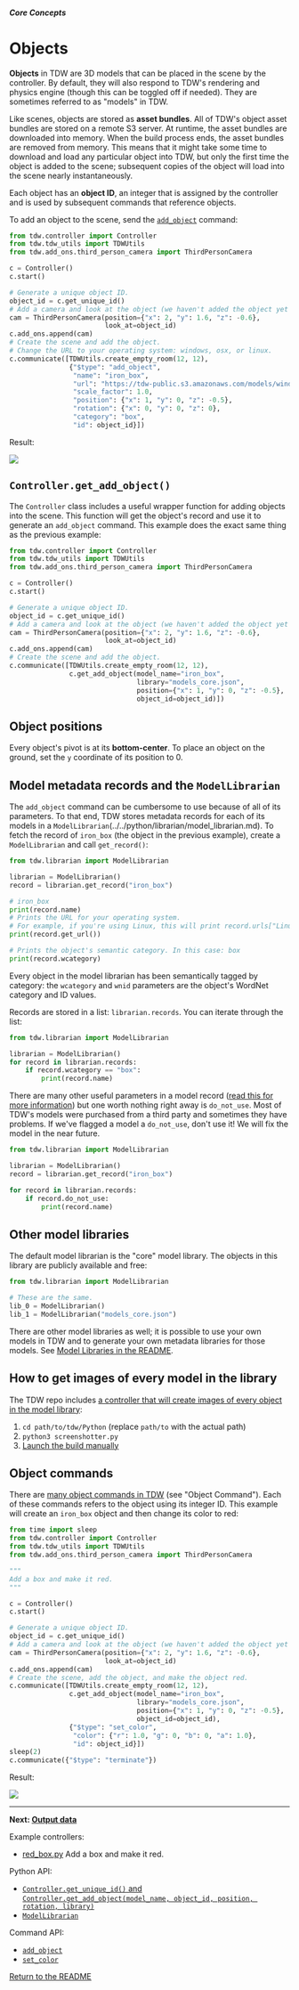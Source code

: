 ##### Core Concepts

# Objects

**Objects** in TDW are 3D models that can be placed in the scene by the controller. By default, they will also respond to TDW's rendering and physics engine (though this can be toggled off if needed). They are sometimes referred to as "models" in TDW.

Like scenes, objects are stored as **asset bundles**. All of TDW's object asset bundles are stored on a remote S3 server. At runtime, the asset bundles are downloaded into memory. When the build process ends, the asset bundles are removed from memory. This means that it might take some time to download and load any particular object into TDW, but only the first time the object is added to the scene; subsequent copies of the object will load into the scene nearly instantaneously.

Each object has an **object ID**, an integer that is assigned by the controller and is used by subsequent commands that reference objects.

To add an object to the scene, send the [`add_object`](../../api/command_api.md#add_object) command:

```python
from tdw.controller import Controller
from tdw.tdw_utils import TDWUtils
from tdw.add_ons.third_person_camera import ThirdPersonCamera

c = Controller()
c.start()

# Generate a unique object ID.
object_id = c.get_unique_id()
# Add a camera and look at the object (we haven't added the object yet but this will execute after adding the object).
cam = ThirdPersonCamera(position={"x": 2, "y": 1.6, "z": -0.6},
                        look_at=object_id)
c.add_ons.append(cam)
# Create the scene and add the object.
# Change the URL to your operating system: windows, osx, or linux.
c.communicate([TDWUtils.create_empty_room(12, 12),
               {"$type": "add_object",
                "name": "iron_box",
                "url": "https://tdw-public.s3.amazonaws.com/models/windows/2018-2019.1/iron_box",
                "scale_factor": 1.0,
                "position": {"x": 1, "y": 0, "z": -0.5},
                "rotation": {"x": 0, "y": 0, "z": 0},
                "category": "box",
                "id": object_id}])
```

Result:

![](images/add_object.png)

## `Controller.get_add_object()`

The `Controller` class includes a useful wrapper function for adding objects into the scene. This function will get the object's record and use it to generate an `add_object` command. This example does the exact same thing as the previous example:

```python
from tdw.controller import Controller
from tdw.tdw_utils import TDWUtils
from tdw.add_ons.third_person_camera import ThirdPersonCamera

c = Controller()
c.start()

# Generate a unique object ID.
object_id = c.get_unique_id()
# Add a camera and look at the object (we haven't added the object yet but this will execute after adding the object).
cam = ThirdPersonCamera(position={"x": 2, "y": 1.6, "z": -0.6},
                        look_at=object_id)
c.add_ons.append(cam)
# Create the scene and add the object.
c.communicate([TDWUtils.create_empty_room(12, 12),
               c.get_add_object(model_name="iron_box",
                                library="models_core.json",
                                position={"x": 1, "y": 0, "z": -0.5},
                                object_id=object_id)])
```

## Object positions

Every object's pivot is at its **bottom-center**. To place an object on the ground, set the `y` coordinate of its position to 0.

## Model metadata records and the `ModelLibrarian`

The `add_object` command can  be cumbersome to use because of all of its parameters. To that end, TDW stores metadata records for each of its models in a `ModelLibrarian`(../../python/librarian/model_librarian.md). To fetch the record of `iron_box` (the object in the previous example), create a `ModelLibrarian` and call `get_record()`:

```python
from tdw.librarian import ModelLibrarian

librarian = ModelLibrarian()
record = librarian.get_record("iron_box")

# iron_box
print(record.name)
# Prints the URL for your operating system.
# For example, if you're using Linux, this will print record.urls["Linux"]
print(record.get_url())

# Prints the object's semantic category. In this case: box
print(record.wcategory)
```

Every object in the model librarian has been semantically tagged by category: the `wcategory` and `wnid` parameters are the object's WordNet category and ID values.

Records are stored in a list: `librarian.records`. You can iterate through the list:

```python
from tdw.librarian import ModelLibrarian

librarian = ModelLibrarian()
for record in librarian.records:
    if record.wcategory == "box":
        print(record.name)
```

There are many other useful parameters in a model record ([read this for more information](../../python/librarian/model_librarian.md)) but one worth nothing right away is `do_not_use`. Most of TDW's models were purchased from a third party and sometimes they have problems. If we've flagged a model a `do_not_use`, don't use it! We will fix the model in the near future.

```python
from tdw.librarian import ModelLibrarian

librarian = ModelLibrarian()
record = librarian.get_record("iron_box")

for record in librarian.records:
    if record.do_not_use:
        print(record.name)
```

## Other model libraries

 The default model librarian is the "core" model library. The objects in this library are publicly available and free:

```python
from tdw.librarian import ModelLibrarian

# These are the same.
lib_0 = ModelLibrarian()
lib_1 = ModelLibrarian("models_core.json")
```

There are other model libraries as well; it is possible to use your own models in TDW and to generate your own metadata libraries for those models. See [Model Libraries in the README](../../README.md).

## How to get images of every model in the library

The TDW repo includes [a controller that will create images of every object in the model library](https://github.com/threedworld-mit/tdw/blob/master/Python/screenshotter.py):

1. `cd path/to/tdw/Python` (replace `path/to` with the actual path)
2. `python3 screenshotter.py`
3. [Launch the build manually](../setup/launch_build.md)

## Object commands

There are [many object commands in TDW](../../api/command_api.md) (see "Object Command"). Each of these commands refers to the object using its integer ID. This example will create an `iron_box` object and then change its color to red:

```python
from time import sleep
from tdw.controller import Controller
from tdw.tdw_utils import TDWUtils
from tdw.add_ons.third_person_camera import ThirdPersonCamera

"""
Add a box and make it red.
"""

c = Controller()
c.start()

# Generate a unique object ID.
object_id = c.get_unique_id()
# Add a camera and look at the object (we haven't added the object yet but this will execute after adding the object).
cam = ThirdPersonCamera(position={"x": 2, "y": 1.6, "z": -0.6},
                        look_at=object_id)
c.add_ons.append(cam)
# Create the scene, add the object, and make the object red.
c.communicate([TDWUtils.create_empty_room(12, 12),
               c.get_add_object(model_name="iron_box",
                                library="models_core.json",
                                position={"x": 1, "y": 0, "z": -0.5},
                                object_id=object_id),
               {"$type": "set_color",
                "color": {"r": 1.0, "g": 0, "b": 0, "a": 1.0},
                "id": object_id}])
sleep(2)
c.communicate({"$type": "terminate"})
```

Result:

![](images/red_box.png)

***

**Next: [Output data](output_data.md)**

Example controllers:

- [red_box.py](https://github.com/threedworld-mit/tdw/blob/master/Python/example_controllers/core_concepts/red_box.py) Add a box and make it red.

Python API:

- [`Controller.get_unique_id()` and `Controller.get_add_object(model_name, object_id, position, rotation, library)`](../../python/controller.md)
- [`ModelLibrarian`](../../python/librarian/model_librarian.md)

Command API:

- [`add_object`](../../api/command_api.md#add_object)
- [`set_color`](../../api/command_api.md#set_color)

[Return to the README](../../README.md)

